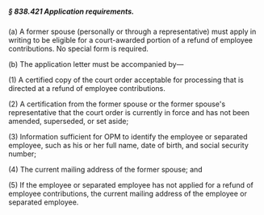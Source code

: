 ##### § 838.421 Application requirements. #####

(a) A former spouse (personally or through a representative) must apply in writing to be eligible for a court-awarded portion of a refund of employee contributions. No special form is required.

(b) The application letter must be accompanied by—

(1) A certified copy of the court order acceptable for processing that is directed at a refund of employee contributions.

(2) A certification from the former spouse or the former spouse's representative that the court order is currently in force and has not been amended, superseded, or set aside;

(3) Information sufficient for OPM to identify the employee or separated employee, such as his or her full name, date of birth, and social security number;

(4) The current mailing address of the former spouse; and

(5) If the employee or separated employee has not applied for a refund of employee contributions, the current mailing address of the employee or separated employee.